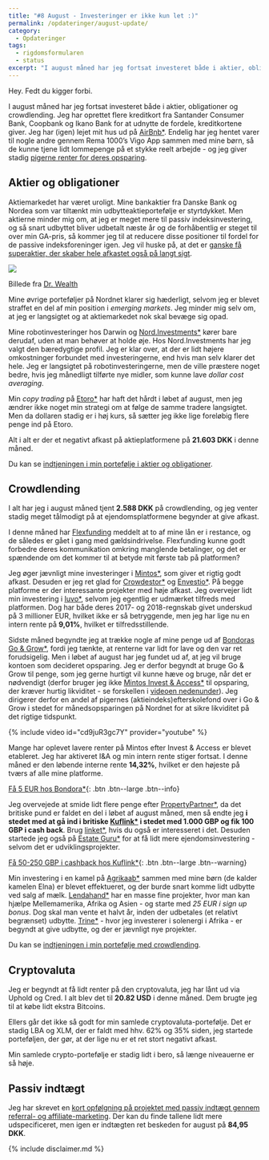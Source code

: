 ```yaml
---
title: "#8 August - Investeringer er ikke kun let :)"
permalink: /opdateringer/august-update/
category:
  - Opdateringer
tags:
  - rigdomsformularen
  - status
excerpt: "I august måned har jeg fortsat investeret både i aktier, obligationer og crowdlending - og oprettet lidt flere kreditkort."
---
```


Hey. Fedt du kigger forbi.

I august måned har jeg fortsat investeret både i aktier, obligationer og crowdlending. Jeg har oprettet flere kreditkort fra Santander Consumer Bank, Coopbank og Ikano Bank for at udnytte de fordele, kreditkortene giver. Jeg har (igen) lejet mit hus ud på [AirBnb\*](/go/airbnb/). Endelig har jeg hentet varer til nogle andre gennem Rema 1000’s Vigo App sammen med mine børn, så de kunne tjene lidt lommepenge på et stykke reelt arbejde - og jeg giver stadig [pigerne renter for deres opsparing](/boern-og-oekonomi/).

## Aktier og obligationer

Aktiemarkedet har været uroligt. Mine bankaktier fra Danske Bank og Nordea som var tiltænkt min udbytteaktieportefølje er styrtdykket. Men aktierne minder mig om, at jeg er meget mere til passiv indeksinvestering, og så snart udbyttet bliver udbetalt næste år og de forhåbentlig er steget til over min GA-pris, så kommer jeg til at reducere disse positioner til fordel for de passive indeksforeninger igen. Jeg vil huske på, at det er [ganske få superaktier, der skaber hele afkastet også på langt sigt](https://finans.dk/privatokonomi/ECE11549009/ganske-faa-superaktier-skaber-hele-afkastet-de-fleste-aktier-er-rent-tilsaet/?ctxref=ext).

![](https://lh3.googleusercontent.com/uchd2vVYME0G8twjZdiXn81X8KjPUxsSryCaBIlTIP_jv3NISjWMsVj1fFAwGwllBXZfjuD4Jkw0KWkHQxV5QhDVIQqa-y5yMoQmvWxC4uU4eDjUtk4xM3Rf8DlJXqESjgeBwfZJ)

Billede fra [Dr. Wealth](https://www.drwealth.com/how-to-avoid-investor-baises-in-stock-picking/)

Mine øvrige porteføljer på Nordnet klarer sig hæderligt, selvom jeg er blevet straffet en del af min position i _emerging markets_. Jeg minder mig selv om, at jeg er langsigtet og at aktiemarkedet nok skal bevæge sig opad. 

Mine robotinvesteringer hos Darwin og [Nord.Investments\*](/go/nord/) kører bare derudaf, uden at man behøver at holde øje. Hos Nord.Investments har jeg valgt den bæredygtige profil. Jeg er klar over, at der er lidt højere omkostninger forbundet med investeringerne, end hvis man selv klarer det hele. Jeg er langsigtet på robotinvesteringerne, men de ville præstere noget bedre, hvis jeg månedligt tilførte nye midler, som kunne lave _dollar cost averaging_.

Min _copy trading_ på [Etoro\*](/go/etoro/) har haft det hårdt i løbet af august, men jeg ændrer ikke noget min strategi om at følge de samme tradere langsigtet. Men da dollaren stadig er i høj kurs, så sætter jeg ikke lige foreløbig flere penge ind på Etoro. 

Alt i alt er der et negativt afkast på aktieplatformene på **21.603 DKK** i denne måned.

Du kan se [indtjeningen i min portefølje i aktier og obligationer](/investeringer/).

## Crowdlending

I alt har jeg i august måned tjent **2.588 DKK** på crowdlending, og jeg venter stadig meget tålmodigt på at ejendomsplatformene begynder at give afkast.

I denne måned har [Flexfunding](/go/flexfunding/) meddelt at to af mine lån er i restance, og de således er gået i gang med gældsindrivelse. Flexfunding kunne godt forbedre deres kommunikation omkring manglende betalinger, og det er spændende om det kommer til at betyde mit første tab på platformen?

Jeg øger jævnligt mine investeringer i [Mintos\*](/go/mintos/), som giver et rigtig godt afkast. Desuden er jeg ret glad for [Crowdestor\*](/go/crowdestor/) og [Envestio\*](/go/envestio/). På begge platforme er der interessante projekter med høje afkast. Jeg overvejer lidt min investering i [Iuvo\*](/go/platform/), selvom jeg egentlig er udmærket tilfreds med platformen. Dog har både deres 2017- og 2018-regnskab givet underskud på 3 millioner EUR, hvilket ikke er så betryggende, men jeg har lige nu en intern rente på **9,01%**, hvilket er tilfredsstillende.

Sidste måned begyndte jeg at trække nogle af mine penge ud af [Bondoras Go & Grow\*](/go/bondora/), fordi jeg tænkte, at renterne var lidt for lave og den var ret forudsigelig. Men i løbet af august har jeg fundet ud af, at jeg vil bruge kontoen som decideret opsparing. Jeg er derfor begyndt at bruge Go & Grow til penge, som jeg gerne hurtigt vil kunne hæve og bruge, når det er nødvendigt (derfor bruger jeg ikke [Mintos Invest & Access\*](/go/mintos/) til opsparing, der kræver hurtig likviditet - se forskellen i [videoen nedenunder](https://www.youtube.com/watch?v=cd9juR3gc7Y)). Jeg dirigerer derfor en andel af pigernes (aktieindeks)efterskolefond over i Go & Grow i stedet for månedsopsparingen på Nordnet for at sikre likviditet på det rigtige tidspunkt.

{% include video id="cd9juR3gc7Y" provider="youtube" %}

Mange har oplevet lavere renter på Mintos efter Invest & Access er blevet etableret. Jeg har aktiveret I&A og min intern rente stiger fortsat. I denne måned er den løbende interne rente **14,32%**, hvilket er den højeste på tværs af alle mine platforme.

[Få 5 EUR hos Bondora\*](/go/bondora/){: .btn .btn--large .btn--info}

Jeg overvejede at smide lidt flere penge efter [PropertyPartner\*](/go/propertypartner/), da det britiske pund er faldet en del i løbet af august måned, men så endte jeg **i stedet med at gå ind i britiske [Kuflink\*](/go/kuflink/) i stedet med 1.000 GBP og fik 100 GBP i cash back**. Brug [linket\*](/go/kuflink/), hvis du også er interesseret i det. Desuden startede jeg også på [Estate Guru\*](/go/estateguru/) for at få lidt mere ejendomsinvestering - selvom det er udviklingsprojekter.

[Få 50-250 GBP i cashback hos Kuflink\*](/go/kuflink/){: .btn .btn--large .btn--warning}

Min investering i en kamel på [Agrikaab\*](/go/agrikaab) sammen med mine børn (de kalder kamelen Elna) er blevet effektueret, og der burde snart komme lidt udbytte ved salg af mælk. [Lendahand\*](/go/lendahand/) har en masse fine projekter, hvor man kan hjælpe Mellemamerika, Afrika og Asien - og starte med _25 EUR i sign up bonus_. Dog skal man vente et halvt år, inden der udbetales (et relativt begrænset) udbytte. [Trine\*](/go/trine/) - hvor jeg investerer i solenergi i Afrika - er begyndt at give udbytte, og der er jævnligt nye projekter.

Du kan se [indtjeningen i min portefølje med crowdlending](/crowdlending/).

## Cryptovaluta

Jeg er begyndt at få lidt renter på den cryptovaluta, jeg har lånt ud via Uphold og Cred. I alt blev det til **20.82 USD** i denne måned. Dem brugte jeg til at købe lidt ekstra Bitcoins.

Ellers går det ikke så godt for min samlede cryptovaluta-portefølje. Det er stadig LBA og XLM, der er faldt med hhv. 62% og 35% siden, jeg startede porteføljen, der gør, at der lige nu er et ret stort negativt afkast.

Min samlede crypto-portefølje er stadig lidt i bero, så længe niveauerne er så høje.

## Passiv indtægt

Jeg har skrevet en [kort opfølgning på projektet med passiv indtægt gennem referral- og affiliate-marketing](/projekt-referral-affiliate-august-2019/). Der kan du finde tallene lidt mere udspecificeret, men igen er indtægten ret beskeden for august på **84,95 DKK**.

{% include disclaimer.md %}
